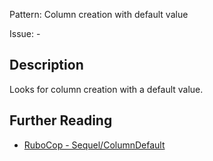 Pattern: Column creation with default value

Issue: -

## Description

Looks for column creation with a default value.

## Further Reading

* [RuboCop - Sequel/ColumnDefault](https://github.com/rubocop/rubocop-sequel/blob/master/lib/rubocop/cop/sequel/column_default.rb)
